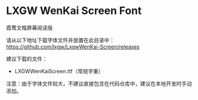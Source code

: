 # LXGW WenKai Screen Font

霞鹜文楷屏幕阅读版

请从以下地址下载字体文件并放置在此目录中：
https://github.com/lxgw/LxgwWenKai-Screen/releases

建议下载的文件：
- LXGWWenKaiScreen.ttf（常规字重）

注意：由于字体文件较大，不建议直接包含在代码仓库中，建议在本地开发时手动添加。